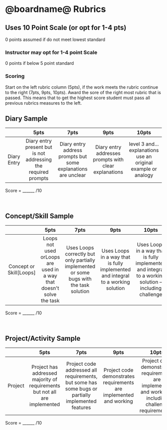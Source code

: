 # @boardname@ Rubrics

##  Uses 10 Point Scale (or opt for 1-4 pts) 

0 points assumed if do not meet lowest standard

### Instructor may opt for 1-4 point Scale

0 points if below 5 point standard

### Scoring
Start on the left rubric column (5pts), if the work meets the rubric continue to the right (7pts, 9pts, 10pts). Award the sore of the right most rubric that is passed.  This means that to get the highest score student must pass all previous rubrics measures to the left.

## Diary Sample

|   | 5pts | 7pts | 9pts | 10pts |
|:---:|:---:|:---:|:---:|:---:|
| Diary Entry | Diary entry present but is not addressing the required prompts | Diary entry address prompts but some explanations are unclear | Diary entry addresses prompts with clear explanations | level 3 and… explanations use an original example or analogy |

Score = \_\_\_\_\_\_ /10

&nbsp;  

## Concept/Skill Sample

|   | 5pts | 7pts | 9pts | 10pts |
|:---:|:---:|:---:|:---:|:---:|
| Concept or Skill[Loops] | Loops not used orLoops are used in a way that doesn't solve the task | Uses Loops correctly but only partially implemented or some bugs with the task solution | Uses Loops in a way that is fully implemented and integral to a working solution | Uses Loops in a way that is fully implemented and integral to a working solution – including challenge |

Score = \_\_\_\_\_\_ /10

&nbsp;  

## Project/Activity Sample

|   | 5pts | 7pts | 9pts | 10pts |
|:---:|:---:|:---:|:---:|:---:|
| Project | Project has addressed majority of requirements but not all are implemented | Project code addressed all requirements, but some has some bugs or partially implemented features | Project code demonstrates requirements are implemented and working | Project code demonstrates requirements are implemented and working – including challenge requirement(s) |

Score = \_\_\_\_\_\_ /10